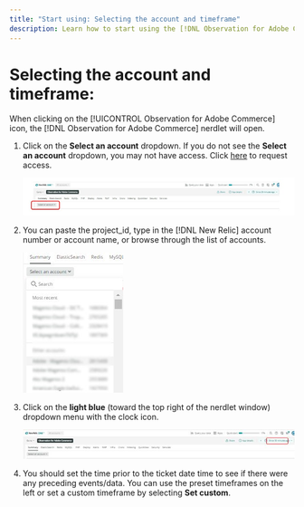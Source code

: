 ```yaml
---
title: "Start using: Selecting the account and timeframe"
description: Learn how to start using the [!DNL Observation for Adobe Commerce] nerdlet by selecting the account and timeframe.
---
```

# Selecting the account and timeframe:

When clicking on the [!UICONTROL Observation for Adobe Commerce] icon, the [!DNL Observation for Adobe Commerce] nerdlet will open.

1. Click on the **Select an account** dropdown. If you do not see the **Select an account** dropdown, you may not have access. Click [here](https://adobe.sharepoint.com/sites/MG/it/IT%20Services%20Wiki/Requesting%20access%20to%20Magento%20Commerce%20New%20Relic.aspx) to request access.

    ![Select an account](../../assets/tools/observation-for-adobe-commerce/start-using-1.jpeg)

1. You can paste the project_id, type in the [!DNL New Relic] account number or account name, or browse through the list of accounts.

    ![Browse through the list of accounts](../../assets/tools/observation-for-adobe-commerce/start-using-2.jpg)

1. Click on the **light blue** (toward the top right of the nerdlet window) dropdown menu with the clock icon.

    ![Click on the dropdown menu](../../assets/tools/observation-for-adobe-commerce/start-using-3.jpg)

1. You should set the time prior to the ticket date time to see if there were any preceding events/data. You can use the preset timeframes on the left or set a custom timeframe by selecting **Set custom**.
